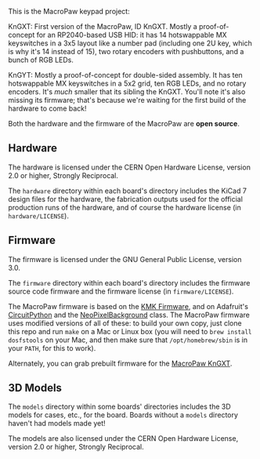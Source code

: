 This is the MacroPaw keypad project:

KnGXT: First version of the MacroPaw, ID KnGXT. Mostly a proof-of-concept for
       an RP2040-based USB HID: it has 14 hotswappable MX keyswitches in a 3x5
       layout like a number pad (including one 2U key, which is why it's 14
       instead of 15), two rotary encoders with pushbuttons, and a bunch of
       RGB LEDs.

KnGYT: Mostly a proof-of-concept for double-sided assembly. It has ten
       hotswappable MX keyswitches in a 5x2 grid, ten RGB LEDs, and no rotary
       encoders. It's _much_ smaller that its sibling the KnGXT. You'll note
       it's also missing its firmware; that's because we're waiting for the
       first build of the hardware to come back!

Both the hardware and the firmware of the MacroPaw are **open source**.

## Hardware

The hardware is licensed under the CERN Open Hardware License, version 2.0
or higher, Strongly Reciprocal.

The `hardware` directory within each board's directory includes the KiCad 7
design files for the hardware, the fabrication outputs used for the official
production runs of the hardware, and of course the hardware license
(in `hardware/LICENSE`).

## Firmware

The firmware is licensed under the GNU General Public License, version 3.0.

The `firmware` directory within each board's directory includes the firmware
source code firmware and the firmware license (in `firmware/LICENSE`).

The MacroPaw firmware is based on the [KMK Firmware], and on Adafruit's
[CircuitPython] and the [NeoPixelBackground] class. The MacroPaw firmware uses
modified versions of all of these: to build your own copy, just clone this
repo and run `make` on a Mac or Linux box (you will need to `brew install
dosfstools` on your Mac, and then make sure that `/opt/homebrew/sbin` is in
your `PATH`, for this to work).

Alternately, you can grab prebuilt firmware for the [MacroPaw KnGXT].

[KMK Firmware]: https://github.com/KMKfw/kmk_firmware/
[CircuitPython]: https://circuitpython.org/
[NeoPixelBackground]: https://learn.adafruit.com/intro-to-rp2040-pio-with-circuitpython/advanced-using-pio-to-drive-neopixels-in-the-background
[MacroPaw KnGXT]: https://www.kodachi.com/firmware/macropaw-KnGXT-7aaeec05e4ba008617a2b04c5031ad3912851d48.uf2

## 3D Models

The `models` directory within some boards' directories includes the 3D models
for cases, etc., for the board. Boards without a `models` directory haven't
had models made yet!

The models are also licensed under the CERN Open Hardware License, version 2.0
or higher, Strongly Reciprocal.